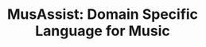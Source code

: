 ---
title: "MusAssist: Domain Specific Language for Music"
duration: "2022.01-2022.05"
excerpt: "Under the mentorship of Dr. Ben Wiedermann at Harvey Mudd College, I created MusAssist, a DSL for music notation bridging the abstraction gap between music theory and composition. MusAssist gives end-users the novel ability to describe musical templates, such as cadences, at precisely the abstraction level as the music theoretic structures they represent, which models what a composer would organically conceive when composing by hand. I designed MusAssist’s syntax using a participatory design approach, and then wrote a Haskell-based compiler that translates MusAssist to MusicXML, a lower-level language accepted by most music notation software, for further manual editing."
collection: projects
paper: https://www.tenor-conference.org/proceedings/2023/11-TENOR_BOSTON_2023_paper_9804Shapiro.pdf
thesis: https://cs.pomona.edu/classes/cs190/thesis_examples/Shapiro.22.pdf
code: https://github.com/ilanashapiro/MusAssist
demo: https://www.youtube.com/watch?v=Gok-O0Fjgd4
image: musassist.png
---